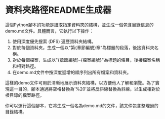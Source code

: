 # 資料夾路徑README生成器

這個Python腳本的功能是讀取指定資料夾的結構，並生成一個包含目錄信息的demo.md文件。具體而言，它執行以下操作：

1. 使用深度優先搜索 (DFS) 遍歷資料夾結構。
2. 對於每個資料夾，生成一個以"第{章節編號}章"為標題的段落，後接資料夾名稱。
3. 對於每個檔案，生成以"{章節編號}-{檔案編號}"為標題的條目，後接檔案名稱和相對路徑。
4. 在demo.md文件中按深度遞增的順序列出所有檔案和資料夾。

這樣的demo文件可用於清晰地展示資料夾結構，以方便他人了解和瀏覽。為了實現這一目的，腳本通過將空格替換為'%20'並將反斜線替換為斜線，以生成相對於根目錄的檔案路徑。

你可以運行這個腳本，它將生成一個名為demo.md的文件，該文件包含整理過的目錄結構。
